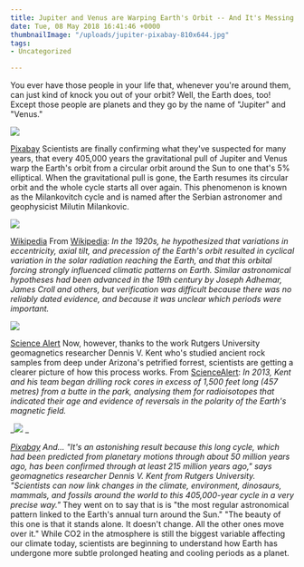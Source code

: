```yaml
---
title: Jupiter and Venus are Warping Earth's Orbit -- And It's Messing With Our Climate
date: Tue, 08 May 2018 16:41:46 +0000
thumbnailImage: "/uploads/jupiter-pixabay-810x644.jpg"
tags:
- Uncategorized

---
```

You ever have those people in your life that, whenever you're around them, can just kind of knock you out of your orbit? Well, the Earth does, too! Except those people are planets and they go by the name of "Jupiter" and "Venus." 

![](http://newsattorneys.staging.wpengine.com/wp-content/uploads/2018/05/jupiter-pixabay-1024x814.jpg) 

[Pixabay](https://pixabay.com/en/jupiter-monde-planet-starry-sky-11101/) Scientists are finally confirming what they've suspected for many years, that every 405,000 years the gravitational pull of Jupiter and Venus warp the Earth's orbit from a circular orbit around the Sun to one that's 5% elliptical. When the gravitational pull is gone, the Earth resumes its circular orbit and the whole cycle starts all over again. This phenomenon is known as the Milankovitch cycle and is named after the Serbian astronomer and geophysicist Milutin Milankovic. 

![](http://newsattorneys.staging.wpengine.com/wp-content/uploads/2018/05/Milutin_Milanković.jpg)

 [Wikipedia](https://en.wikipedia.org/wiki/File:Milutin_Milankovi%C4%87.jpg) From [Wikipedia](https://en.wikipedia.org/wiki/Milankovitch_cycles): _In the 1920s, he hypothesized that variations in eccentricity, axial tilt, and precession of the Earth's orbit resulted in cyclical variation in the solar radiation reaching the Earth, and that this orbital forcing strongly influenced climatic patterns on Earth._ _Similar astronomical hypotheses had been advanced in the 19th century by Joseph Adhemar, James Croll and others, but verification was difficult because there was no reliably dated evidence, and because it was unclear which periods were important._ 

![](http://newsattorneys.staging.wpengine.com/wp-content/uploads/2018/05/fresh-rock-core.jpg) 

[Science Alert](https://www.sciencealert.com/jupiter-venus-warp-earth-orbit-epic-cycle-lasting-405-000-years-milankovitch) Now, however, thanks to the work Rutgers University geomagnetics researcher Dennis V. Kent who's studied ancient rock samples from deep under Arizona's petrified forrest, scientists are getting a clearer picture of how this process works. From [ScienceAlert](https://www.sciencealert.com/jupiter-venus-warp-earth-orbit-epic-cycle-lasting-405-000-years-milankovitch): _In 2013, Kent and his team began drilling rock cores in excess of 1,500 feet long (457 metres) from a butte in the park, analysing them for radioisotopes that indicated their age and evidence of reversals in the polarity of the Earth's magnetic field._ 

_![](http://newsattorneys.staging.wpengine.com/wp-content/uploads/2018/05/petrified-forrest-1024x546.jpg) _

[_Pixabay_](https://pixabay.com/en/landscape-scenic-petrified-forest-1591043/) _And... "It's an astonishing result because this long cycle, which had been predicted from planetary motions through about 50 million years ago, has been confirmed through at least 215 million years ago," says geomagnetics researcher Dennis V. Kent from Rutgers University. "Scientists can now link changes in the climate, environment, dinosaurs, mammals, and fossils around the world to this 405,000-year cycle in a very precise way."_ They went on to say that is is "the most regular astronomical pattern linked to the Earth's annual turn around the Sun." "The beauty of this one is that it stands alone. It doesn't change. All the other ones move over it." While CO2 in the atmosphere is still the biggest variable affecting our climate today, scientists are beginning to understand how Earth has undergone more subtle prolonged heating and cooling periods as a planet.